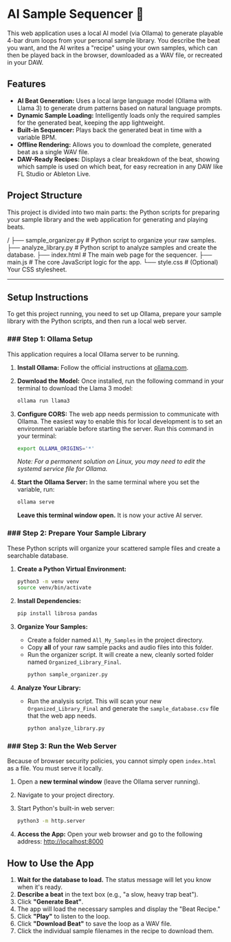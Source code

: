 # AI Sample Sequencer 🎵

This web application uses a local AI model (via Ollama) to generate playable 4-bar drum loops from your personal sample library. You describe the beat you want, and the AI writes a "recipe" using your own samples, which can then be played back in the browser, downloaded as a WAV file, or recreated in your DAW.

## Features

-   **AI Beat Generation:** Uses a local large language model (Ollama with Llama 3) to generate drum patterns based on natural language prompts.
-   **Dynamic Sample Loading:** Intelligently loads only the required samples for the generated beat, keeping the app lightweight.
-   **Built-in Sequencer:** Plays back the generated beat in time with a variable BPM.
-   **Offline Rendering:** Allows you to download the complete, generated beat as a single WAV file.
-   **DAW-Ready Recipes:** Displays a clear breakdown of the beat, showing which sample is used on which beat, for easy recreation in any DAW like FL Studio or Ableton Live.

## Project Structure

This project is divided into two main parts: the Python scripts for preparing your sample library and the web application for generating and playing beats.


/
├── sample_organizer.py     # Python script to organize your raw samples.
├── analyze_library.py      # Python script to analyze samples and create the database.
├── index.html              # The main web page for the sequencer.
├── main.js                 # The core JavaScript logic for the app.
└── style.css               # (Optional) Your CSS stylesheet.


---

## Setup Instructions

To get this project running, you need to set up Ollama, prepare your sample library with the Python scripts, and then run a local web server.

### ### Step 1: Ollama Setup

This application requires a local Ollama server to be running.

1.  **Install Ollama:** Follow the official instructions at [ollama.com](https://ollama.com/).

2.  **Download the Model:** Once installed, run the following command in your terminal to download the Llama 3 model:
    ```bash
    ollama run llama3
    ```

3.  **Configure CORS:** The web app needs permission to communicate with Ollama. The easiest way to enable this for local development is to set an environment variable before starting the server. Run this command in your terminal:
    ```bash
    export OLLAMA_ORIGINS='*'
    ```
    *Note: For a permanent solution on Linux, you may need to edit the systemd service file for Ollama.*

4.  **Start the Ollama Server:** In the same terminal where you set the variable, run:
    ```bash
    ollama serve
    ```
    **Leave this terminal window open.** It is now your active AI server.

### ### Step 2: Prepare Your Sample Library

These Python scripts will organize your scattered sample files and create a searchable database.

1.  **Create a Python Virtual Environment:**
    ```bash
    python3 -m venv venv
    source venv/bin/activate
    ```

2.  **Install Dependencies:**
    ```bash
    pip install librosa pandas
    ```

3.  **Organize Your Samples:**
    -   Create a folder named `All_My_Samples` in the project directory.
    -   Copy **all** of your raw sample packs and audio files into this folder.
    -   Run the organizer script. It will create a new, cleanly sorted folder named `Organized_Library_Final`.
        ```bash
        python sample_organizer.py
        ```

4.  **Analyze Your Library:**
    -   Run the analysis script. This will scan your new `Organized_Library_Final` and generate the `sample_database.csv` file that the web app needs.
        ```bash
        python analyze_library.py
        ```

### ### Step 3: Run the Web Server

Because of browser security policies, you cannot simply open `index.html` as a file. You must serve it locally.

1.  Open a **new terminal window** (leave the Ollama server running).
2.  Navigate to your project directory.
3.  Start Python's built-in web server:
    ```bash
    python3 -m http.server
    ```

4.  **Access the App:** Open your web browser and go to the following address:
    [http://localhost:8000](http://localhost:8000)

## How to Use the App

1.  **Wait for the database to load.** The status message will let you know when it's ready.
2.  **Describe a beat** in the text box (e.g., "a slow, heavy trap beat").
3.  Click **"Generate Beat"**.
4.  The app will load the necessary samples and display the "Beat Recipe."
5.  Click **"Play"** to listen to the loop.
6.  Click **"Download Beat"** to save the loop as a WAV file.
7.  Click the individual sample filenames in the recipe to download them.
